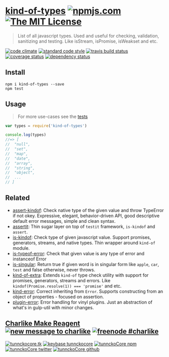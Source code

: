 # [kind-of-types][author-www-url] [![npmjs.com][npmjs-img]][npmjs-url] [![The MIT License][license-img]][license-url] 

> List of all javascript types. Used and useful for checking, validation, sanitizing and testing. Like isStream, isPromise, isWeakset and etc.

[![code climate][codeclimate-img]][codeclimate-url] [![standard code style][standard-img]][standard-url] [![travis build status][travis-img]][travis-url] [![coverage status][coveralls-img]][coveralls-url] [![dependency status][david-img]][david-url]


## Install
```
npm i kind-of-types --save
npm test
```


## Usage
> For more use-cases see the [tests](./test.js)

```js
var types = require('kind-of-types')

console.log(types)
//=> [
//  "null",
//  "set",
//  "map",
//  "date",
//  "array",
//  "string",
//  "object",
//  ...
// ]
```


## Related
- [assert-kindof](https://github.com/tunnckoCore/assert-kindof): Check native type of the given value and throw TypeError if not okey. Expressive, elegant, behavior-driven API, good descriptive default error messages, simple and clean syntax.
- [assertit](https://github.com/tunnckoCore/assertit): Thin sugar layer on top of `testit` framework, `is-kindof` and `assert`.
- [is-kindof](https://github.com/tunnckoCore/is-kindof): Check type of given javascript value. Support promises, generators, streams, and native types. Thin wrapper around `kind-of` module.
- [is-typeof-error](https://github.com/tunnckoCore/is-typeof-error): Check that given value is any type of error and instanceof Error
- [is-singular](https://github.com/tunnckoCore/is-singular): Return true if given word is in singular form like `apple`, `car`, `test` and false otherwise, never throws.
- [kind-of-extra](https://github.com/tunnckoCore/kind-of-extra): Extends `kind-of` type check utility with support for promises, generators, streams and errors. Like `kindof(Promise.resolve(1)) === 'promise'` and etc.
- [kind-error](https://github.com/tunnckoCore/kind-error): Correct inheriting from `Error`. Supports constructing from an object of properties - focused on assertion.
- [plugin-error](https://github.com/jonschlinkert/plugin-error): Error handling for vinyl plugins. Just an abstraction of what's in gulp-util with minor changes.


## [Charlike Make Reagent](http://j.mp/1stW47C) [![new message to charlike][new-message-img]][new-message-url] [![freenode #charlike][freenode-img]][freenode-url]

[![tunnckocore.tk][author-www-img]][author-www-url] [![keybase tunnckocore][keybase-img]][keybase-url] [![tunnckoCore npm][author-npm-img]][author-npm-url] [![tunnckoCore twitter][author-twitter-img]][author-twitter-url] [![tunnckoCore github][author-github-img]][author-github-url]


[npmjs-url]: https://www.npmjs.com/package/kind-of-types
[npmjs-img]: https://img.shields.io/npm/v/kind-of-types.svg?label=kind-of-types

[license-url]: https://github.com/tunnckoCore/kind-of-types/blob/master/LICENSE.md
[license-img]: https://img.shields.io/badge/license-MIT-blue.svg


[codeclimate-url]: https://codeclimate.com/github/tunnckoCore/kind-of-types
[codeclimate-img]: https://img.shields.io/codeclimate/github/tunnckoCore/kind-of-types.svg

[travis-url]: https://travis-ci.org/tunnckoCore/kind-of-types
[travis-img]: https://img.shields.io/travis/tunnckoCore/kind-of-types.svg

[coveralls-url]: https://coveralls.io/r/tunnckoCore/kind-of-types
[coveralls-img]: https://img.shields.io/coveralls/tunnckoCore/kind-of-types.svg

[david-url]: https://david-dm.org/tunnckoCore/kind-of-types
[david-img]: https://img.shields.io/david/tunnckoCore/kind-of-types.svg

[standard-url]: https://github.com/feross/standard
[standard-img]: https://img.shields.io/badge/code%20style-standard-brightgreen.svg


[author-www-url]: http://www.tunnckocore.tk
[author-www-img]: https://img.shields.io/badge/www-tunnckocore.tk-fe7d37.svg

[keybase-url]: https://keybase.io/tunnckocore
[keybase-img]: https://img.shields.io/badge/keybase-tunnckocore-8a7967.svg

[author-npm-url]: https://www.npmjs.com/~tunnckocore
[author-npm-img]: https://img.shields.io/badge/npm-~tunnckocore-cb3837.svg

[author-twitter-url]: https://twitter.com/tunnckoCore
[author-twitter-img]: https://img.shields.io/badge/twitter-@tunnckoCore-55acee.svg

[author-github-url]: https://github.com/tunnckoCore
[author-github-img]: https://img.shields.io/badge/github-@tunnckoCore-4183c4.svg

[freenode-url]: http://webchat.freenode.net/?channels=charlike
[freenode-img]: https://img.shields.io/badge/freenode-%23charlike-5654a4.svg

[new-message-url]: https://github.com/tunnckoCore/messages
[new-message-img]: https://img.shields.io/badge/ask%20me-anything-green.svg